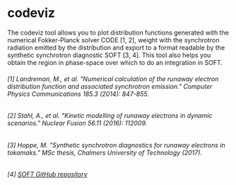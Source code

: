# codeviz
The codeviz tool allows you to plot distribution functions generated with the numerical Fokker-Planck solver CODE [1, 2], weight with the synchrotron radiation emitted by the distribution and export to a format readable by the synthetic synchrotron diagnostic SOFT [3, 4]. This tool also helps you obtain the region in phase-space over which to do an integration in SOFT.

###### [1] Landreman, M., et al. "Numerical calculation of the runaway electron distribution function and associated synchrotron emission." Computer Physics Communications 185.3 (2014): 847-855.
###### [2] Stahl, A., et al. "Kinetic modelling of runaway electrons in dynamic scenarios." Nuclear Fusion 56.11 (2016): 112009.
###### [3] Hoppe, M. "Synthetic synchrotron diagnostics for runaway electrons in tokamaks." MSc thesis, Chalmers University of Technology (2017).
###### [4] [SOFT GitHub repository](https://github.com/hoppe93/SOFT)
